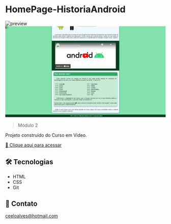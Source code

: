 # HomePage-HistoriaAndroid

![preview](imagens/PreviewAnd.png)
![preview](imagens/PreviewAnd2.png)

> Módulo 2

Projeto construído do Curso em Video.

[🔗 Clique aqui para acessar](https://marcelera69.github.io/Desenvolvimento-Frontend/HomePage-Hist%C3%B3riaDoAndroid/android.html)


## 🛠 Tecnologias

- HTML
- CSS
- Git 

## 💛 Contato

ceeloalves@hotmail.com
